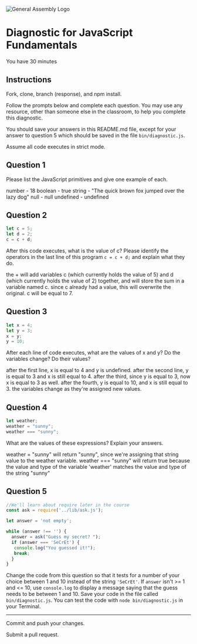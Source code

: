 ![General Assembly Logo](http://i.imgur.com/ke8USTq.png)

# Diagnostic for JavaScript Fundamentals

You have 30 minutes

## Instructions

Fork, clone, branch (response), and npm install.

Follow the prompts below and complete each question.  You may use any resource, other than someone else in the classroom, to help you complete this diagnostic.

You should save your answers in this README.md file, except for your answer to question 5 which should be saved in the file `bin/diagnostic.js`.

Assume all code executes in strict mode.

## Question 1

Please list the JavaScript primitives and give one example of each.

number - 18
boolean - true
string - "The quick brown fox jumped over the lazy dog"
null - null
undefined - undefined

## Question 2

```js
let c = 5;
let d = 2;
c = c + d;
```

After this code executes, what is the value of c?  Please identify the operators in the last line of this program `c = c + d;` and explain what they do.

the + will add variables c (which currently holds the value of 5) and d (which
currently holds the value of 2) together, and will store the sum in a variable
named c. since c already had a value, this will overwrite the original.
c will be equal to 7.

## Question 3

```js
let x = 4;
let y = 3;
x = y;
y = 10;
```

After each line of code executes, what are the values of x and y?  Do the variables change?  Do their values?

after the first line, x is equal to 4 and y is undefined. after the second line,
y is equal to 3 and x is still equal to 4. after the third, since y is equal to
3, now x is equal to 3 as well. after the fourth, y is equal to 10, and x is
still equal to 3. the variables change as they're assigned new values.

## Question 4

```js
let weather;
weather = "sunny";
weather === "sunny";
```

What are the values of these expressions?  Explain your answers.

weather = "sunny" will return "sunny", since we're assigning that string value
to the weather variable. weather === "sunny" will return true because the value
and type of the variable 'weather' matches the value and type of the
string "sunny"


## Question 5

```js
//We'll learn about require later in the course
const ask = require('../lib/ask.js');

let answer = 'not empty';

while (answer !== '') {
  answer = ask("Guess my secret? ");
  if (answer === 'SeCrEt') {
   console.log("You guessed it!");
   break;
  }
}
```

Change the code from this question so that it tests for a number of your choice between 1 and 10 instead of the string `'SeCrEt'`.  If `answer` isn't >= 1 and <= 10, use `console.log` to display a message saying that the guess needs to be between 1 and 10.  Save your code in the file called `bin/diagnostic.js`.  You can test the code with `node bin/diagnostic.js` in your Terminal.

---

Commit and push your changes.

Submit a pull request.
